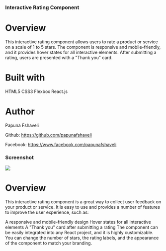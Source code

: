 ### Interactive Rating Component

# Overview

This interactive rating component allows users to rate a product or service on a scale of 1 to 5 stars. The component is responsive and mobile-friendly, and it provides hover states for all interactive elements. After submitting a rating, users are presented with a "Thank you" card.

# Built with

HTML5
CSS3
Flexbox
React.js

# Author

Papuna Fshaveli

Github: https://github.com/papunafshaveli

Facebook: https://www.facebook.com/papunafshaveli

### Screenshot

![](/images/screenshot.PNG)

# Overview

This interactive rating component is a great way to collect user feedback on your product or service. It is easy to use and provides a number of features to improve the user experience, such as:

A responsive and mobile-friendly design
Hover states for all interactive elements
A "Thank you" card after submitting a rating
The component can be easily integrated into any React project, and it is highly customizable. You can change the number of stars, the rating labels, and the appearance of the component to match your branding.
